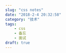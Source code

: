 ```yaml
---
slug: "css notes"
date: "2018-2-4 20:32:58"
category: "技术"
tags:
    - css
    - 备忘
    - 面试
draft: true
---
```


